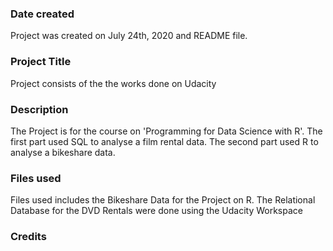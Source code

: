 ### Date created
Project was created on July 24th, 2020 and README file.

### Project Title
Project consists of the the works done on Udacity 


### Description
The Project is for the course on 'Programming for Data Science with R'. The first part used SQL to analyse a film rental data.
The second part used R to analyse a bikeshare data.

### Files used
Files used includes the Bikeshare Data for the Project on R. The Relational Database for the DVD Rentals were done using the Udacity Workspace

### Credits


